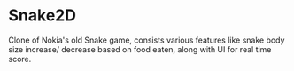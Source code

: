 # Snake2D
Clone of Nokia's old Snake game, consists various features like snake body size increase/ decrease based on food eaten, along with UI for real time score.
